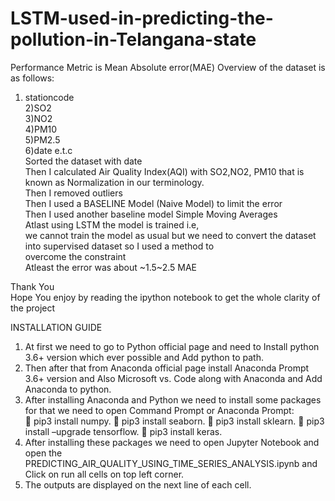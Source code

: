 # LSTM-used-in-predicting-the-pollution-in-Telangana-state
Performance Metric is Mean Absolute error(MAE)
Overview of the dataset is as follows:<br>
1) stationcode<br>
2)SO2 <br>
3)NO2<br>
4)PM10<br>
5)PM2.5 <br>
6)date e.t.c<br>
Sorted the dataset with date  <br>
Then I calculated Air Quality Index(AQI) with SO2,NO2, PM10 that is known as Normalization in our terminology.<br>
Then I removed outliers<br>
Then I used a BASELINE Model (Naive Model) to limit the error<br>
Then I used another baseline model Simple Moving Averages<br>
Atlast using LSTM the model is trained i.e, <br>
we cannot train the model as usual but we need to convert the dataset into supervised dataset so I used a method to <br>
overcome the constraint<br>
Atleast the error was about ~1.5~2.5 MAE

Thank You<br>
Hope You enjoy by reading the ipython notebook to get the whole clarity of the project<br>

INSTALLATION GUIDE
1.	At first we need to go to Python official page and need to Install python 3.6+ version which ever possible and Add python to path.<br>
2.	Then after that from Anaconda official page install Anaconda Prompt 3.6+ version and Also Microsoft vs. Code along with Anaconda and Add Anaconda to python.<br>
3.	After installing Anaconda and Python we need to install some packages for that we need to open Command Prompt or Anaconda Prompt:<br>
	pip3 install numpy.
	pip3 install seaborn.
	pip3 install sklearn.
	pip3 install –upgrade tensorflow.
	pip3 install keras.<br>
4.	After installing these packages we need to open Jupyter Notebook and open the PREDICTING_AIR_QUALITY_USING_TIME_SERIES_ANALYSIS.ipynb and Click on run all cells on top left corner.<br>
5.	The outputs are displayed on the next line of each cell.<br>

